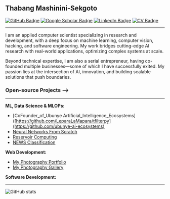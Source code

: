 ## Thabang Mashinini-Sekgoto

[![GitHub Badge](https://img.shields.io/github/followers/leparalamapara?style=social)](https://github.com/leparalamapara?tab=followers)
[![Google Scholar Badge](https://img.shields.io/badge/Google-Scholar-lightgrey)](https://scholar.google.com/citations?hl=en&authuser=1&user=aLjffFkAAAAJ)
[![LinkedIn Badge](https://img.shields.io/badge/My-LinkedIn-blue)](https://www.linkedin.com/in/thabang-mashinini-0081b5b6)
[![CV Badge](https://img.shields.io/badge/My-CV-critical)](https://raw.githubusercontent.com/leparalamapara/myPortfolio/master/src/Assets/Thabang_Mashinini_Resume.pdf)

__________________________________________
I am an applied computer scientist specializing in research and development, with a deep focus on machine learning, computer vision, hacking, and software engineering. My work bridges cutting-edge AI research with real-world applications, optimizing complex systems at scale.

Beyond technical expertise, I am also a serial entrepreneur, having co-founded multiple businesses—some of which I have successfully exited. My passion lies at the intersection of AI, innovation, and building scalable solutions that push boundaries.
### Open-source Projects -->
_______________________________________________
 **ML, Data Science & MLOPs:** 
   - [CoFounder_of_Ubunye Artificial_Intelligence_Ecosystems]([https://github.com/LeparaLaMapara/tfilterpy](https://github.com/ubunye-ai-ecosystems)
   - [Neural Networks From Scratch](https://github.com/LeparaLaMapara/ml_from_scratch) 
   - [Reservoir Computing](https://github.com/LeparaLaMapara/ESNIterativeSegmentation/tree/master) 
   - [NEWS Classification](https://github.com/LeparaLaMapara/News_Classification) 


 **Web Development:** 
   - [My Photography Portfolio](https://realthabanglukhetho.github.io/photography/index.html) 
   - [My Photography Gallery](https://thabanglukhetho.github.io/Photography/) 

**Software Development:** 

---

![GitHub stats](https://github-readme-stats.vercel.app/api?username=leparalamapara&hide=contribs,prs)
